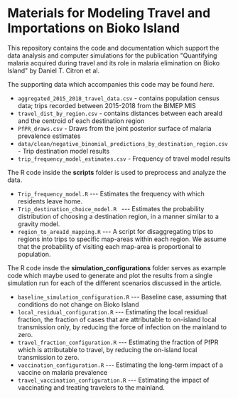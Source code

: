 # Materials for Modeling Travel and Importations on Bioko Island

This repository contains the code and documentation which support the data analysis and computer simulations for the publication "Quantifying malaria acquired during travel and its role in malaria elimination on Bioko Island" by Daniel T. Citron et al.

The supporting data which accompanies this code may be found *here*.

  * `aggregated_2015_2018_travel_data.csv` - contains population census data; trips recorded between 2015-2018 from the BIMEP MIS
  * `travel_dist_by_region.csv` - contains distances between each areaId and the centroid of each destination region
  * `PfPR_draws.csv` - Draws from the joint posterior surface of malaria prevalence estimates
  * `data/clean/negative_binomial_predictions_by_destination_region.csv` - Trip destination model results
  * `trip_frequency_model_estimates.csv` - Frequency of travel model results

The R code inside the **scripts** folder is used to preprocess and analyze the data.

  * `Trip_frequency_model.R` --- Estimates the frequency with which residents leave home. 
  * `Trip_destination_choice_model.R ` --- Estimates the probability distribution of choosing a destination region, in a manner similar to a gravity model.
  * `region_to_areaId_mapping.R` --- A script for disaggregating trips to regions into trips to specific map-areas within each region. We assume that the probability of visiting each map-area is proportional to population.

The R code insde the **simulation_configurations** folder serves as example code which maybe used to generate and plot the results from a single simulation run for each of the different scenarios discussed in the article.

  * `baseline_simulation_configuration.R` --- Baseline case, assuming that conditions do not change on Bioko Island
  * `local_residual_configuration.R` --- Estimating the local residual fraction, the fraction of cases that are attributable to on-island local transmission only, by reducing the force of infection on the mainland to zero.
  * `travel_fraction_configuration.R` --- Estimating the fraction of PfPR which is attributable to travel, by reducing the on-island local transmission to zero.
  * `vaccination_configuration.R` --- Estimating the long-term impact of a vaccine on malaria prevalence
  * `travel_vaccination_configuration.R` --- Estimating the impact of vaccinating and treating travelers to the mainland.
